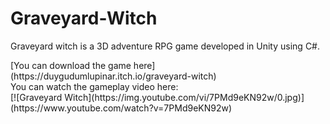 # Graveyard-Witch
<p>Graveyard witch is a 3D adventure RPG game developed in Unity using C#. </p>
[You can download the game here](https://duygudumlupinar.itch.io/graveyard-witch)<br>
You can watch the gameplay video here:<br>
[![Graveyard Witch](https://img.youtube.com/vi/7PMd9eKN92w/0.jpg)](https://www.youtube.com/watch?v=7PMd9eKN92w)
